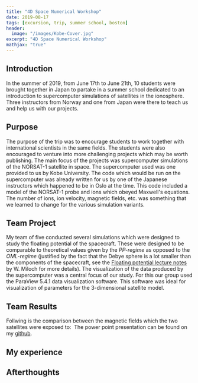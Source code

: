 ```yaml
---
title: "4D Space Numerical Workshop"
date: 2019-08-17
tags: [excursion, trip, summer school, boston]
header:
  image: "/images/Kobe-Cover.jpg"
excerpt: "4D Space Numerical Workshop"
mathjax: "true"
---
```

## Introduction
In the summer of 2019, from June 17th to June 21th, 10 students were brought together in Japan to partake in a summer school dedicated to an introduction to supercomputer simulations of satellites in the ionosphere. Three instructors from Norway and one from Japan were there to teach us and help us with our projects.

## Purpose
The purpose of the trip was to encourage students to work together with international scientists in the same fields. The students were also encouraged to venture into more challenging projects which may be worth publishing. The main focus of the projects was supercomputer simulations of the NORSAT-1 satellite in space. The supercomputer used was one provided to us by Kobe University. The code which would be run on the supercomputer was already written for us by one of the Japanese instructors which happened to be in Oslo at the time. This code included a model of the NORSAT-1 probe and ions which obeyed Maxwell's equations. The number of ions, ion velocity, magnetic fields, etc. was something that we learned to change for the various simulation variants.

## Team Project
My team of five conducted several simulations which were designed to study the floating potential of the spacecraft. These were designed to be comparable to theoretical values given by the *PP-regime* as opposed to the *OML-regime* (justified by the fact that the Debye sphere is a lot smaller than the components of the spacecraft, see the [Floating potential lecture notes](https://github.com/steinnhauser/4DSNW-2019/Kobe) by W. Miloch for more details). The visualization of the data produced by the supercomputer was a central focus of our study. For this our group used the ParaView 5.4.1 data visualization software. This software was ideal for visualization of parameters for the 3-dimensional satellite model.

## Team Results
Follwing is the comparison between the magnetic fields which the two satellites were exposed to:
<img src="{{ site.url }}{{ site.baseurl }}/images/SWSS_Comparison-Bfields.png" alt="">
The power point presentation can be found on my [github](https://github.com/steinnhauser/4DSNW-2019/Kobe).

## My experience

## Afterthoughts
